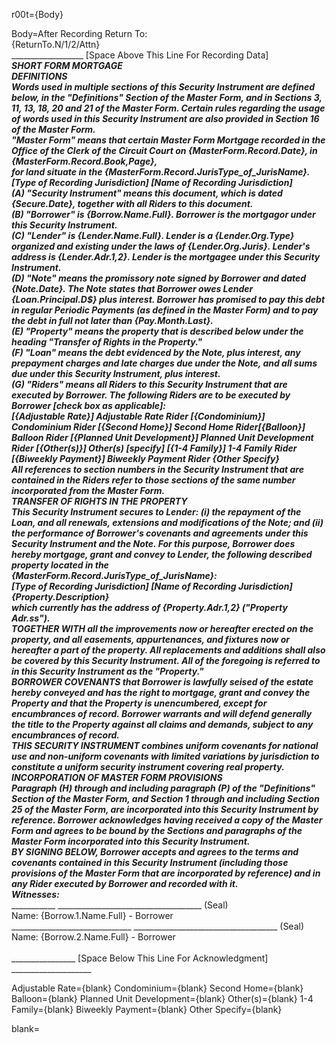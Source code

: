 r00t={Body}

Body=After Recording Return To:<br>{ReturnTo.N/1/2/Attn}<br>__________________ [Space Above This Line For Recording Data] ___________________<br>SHORT FORM MORTGAGE<br>DEFINITIONS<br>Words used in multiple sections of this Security Instrument are defined below, in the "Definitions" Section of the Master Form, and in Sections 3, 11, 13, 18, 20 and 21 of the Master Form. Certain rules regarding the usage of words used in this Security Instrument are also provided in Section 16 of the Master Form. <br>"Master Form" means that certain Master Form Mortgage recorded in the Office of the Clerk of the Circuit Court on {MasterForm.Record.Date}, in {MasterForm.Record.Book,Page},<br>for land situate in the {MasterForm.Record.JurisType_of_JurisName}.<br>			 [Type of Recording Jurisdiction]          [Name of Recording Jurisdiction] <br>(A)	"Security Instrument" means this document, which is dated {Secure.Date}, together with all Riders to this document.<br>(B)	"Borrower" is {Borrow.Name.Full}.  Borrower is the mortgagor under this Security Instrument.<br>(C)	"Lender" is {Lender.Name.Full}.  Lender is a {Lender.Org.Type} organized and existing under the laws of  {Lender.Org.Juris}.  Lender's address is {Lender.Adr.1,2}.  Lender is the mortgagee under this Security Instrument.<br>(D)	"Note" means the promissory note signed by Borrower and dated {Note.Date}.  The Note states that Borrower owes Lender {Loan.Principal.D$} plus interest.  Borrower has promised to pay this debt in regular Periodic Payments (as defined in the Master Form) and to pay the debt in full not later than  {Pay.Month.Last}.<br>(E)	"Property" means the property that is described below under the heading "Transfer of Rights in the Property."<br>(F)	"Loan" means the debt evidenced by the Note, plus interest, any prepayment charges and late charges due under the Note, and all sums due under this Security Instrument, plus interest.<br>(G)	"Riders" means all Riders to this Security Instrument that are executed by Borrower.  The following Riders are to be executed by Borrower [check box as applicable]: <br>[{Adjustable Rate}]	Adjustable Rate Rider		[{Condominium}] 	Condominium Rider  	[{Second Home}] 	Second Home Rider[{Balloon}]	Balloon Rider		[{Planned Unit Development}] 	Planned Unit Development Rider	[{Other(s)}]	Other(s) [specify] [{1-4 Family}] 	1-4 Family Rider		[{Biweekly Payment}] 	Biweekly Payment Rider		{Other Specify}<br>All references to section numbers in the Security Instrument that are contained in the Riders refer to those sections of the same number incorporated from the Master Form. <br>TRANSFER OF RIGHTS IN THE PROPERTY<br>This Security Instrument secures to Lender:  (i) the repayment of the Loan, and all renewals, extensions and modifications of the Note; and (ii) the performance of Borrower's covenants and agreements under this Security Instrument and the Note. For this purpose, Borrower does hereby mortgage, grant and convey to Lender, the following described property located in the <br>{MasterForm.Record.JurisType_of_JurisName}:<br>          [Type of Recording Jurisdiction]                              [Name of Recording Jurisdiction]<br>{Property.Description}<br>which currently has the address of {Property.Adr.1,2} ("Property Adr.ss").<br>TOGETHER WITH all the improvements now or hereafter erected on the property, and all easements, appurtenances, and fixtures now or hereafter a part of the property.  All replacements and additions shall also be covered by this Security Instrument.  All of the foregoing is referred to in this Security Instrument as the "Property."<br>BORROWER COVENANTS that Borrower is lawfully seised of the estate hereby conveyed and has the right to mortgage, grant and convey the Property and that the Property is unencumbered, except for encumbrances of record.  Borrower warrants and will defend generally the title to the Property against all claims and demands, subject to any encumbrances of record.<br>THIS SECURITY INSTRUMENT combines uniform covenants for national use and non-uniform covenants with limited variations by jurisdiction to constitute a uniform security instrument covering real property.<br>INCORPORATION OF MASTER FORM PROVISIONS<br>Paragraph (H) through and including paragraph (P) of the "Definitions" Section of the Master Form, and Section 1 through and including Section 25 of the Master Form, are incorporated into this Security Instrument by reference. Borrower acknowledges having received a copy of the Master Form and agrees to be bound by the Sections and paragraphs of the Master Form incorporated into this Security Instrument.<br>BY SIGNING BELOW, Borrower accepts and agrees to the terms and covenants contained in this Security Instrument (including those provisions of the Master Form that are incorporated by reference) and in any Rider executed by Borrower and recorded with it.<br>Witnesses:<br>______________________________	____________________________________ (Seal)<br>Name:  {Borrow.1.Name.Full}	- Borrower<br>______________________________	____________________________________ (Seal)<br>Name: {Borrow.2.Name.Full}	- Borrower<br><br>________________  [Space Below This Line For Acknowledgment]  ____________________

Adjustable Rate={blank}
Condominium={blank}
Second Home={blank}
Balloon={blank}
Planned Unit Development={blank}
Other(s)={blank}
1-4 Family={blank}
Biweekly Payment={blank}
Other Specify={blank}

blank=<b></b>
